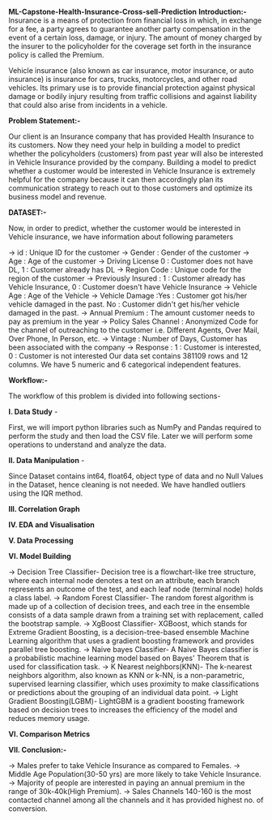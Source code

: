 **ML-Capstone-Health-Insurance-Cross-sell-Prediction**
**Introduction:-**
Insurance is a means of protection from financial loss in which, in exchange for a fee, a party agrees to guarantee another party compensation in the event of a certain loss, damage, or injury. The amount of money charged by the insurer to the policyholder for the coverage set forth in the insurance policy is called the Premium.

Vehicle insurance (also known as car insurance, motor insurance, or auto insurance) is insurance for cars, trucks, motorcycles, and other road vehicles. Its primary use is to provide financial protection against physical damage or bodily injury resulting from traffic collisions and against liability that could also arise from incidents in a vehicle.

**Problem Statement:-**

Our client is an Insurance company that has provided Health Insurance to its customers. Now they need your help in building a model to predict whether the policyholders (customers) from past year will also be interested in Vehicle Insurance provided by the company. Building a model to predict whether a customer would be interested in Vehicle Insurance is extremely helpful for the company because it can then accordingly plan its communication strategy to reach out to those customers and optimize its business model and revenue.

**DATASET:-**

Now, in order to predict, whether the customer would be interested in Vehicle insurance, we have information about following parameters

-> id : Unique ID for the customer
-> Gender : Gender of the customer
-> Age : Age of the customer
-> Driving License 0 : Customer does not have DL, 1 : Customer already has DL
-> Region Code : Unique code for the region of the customer
-> Previously Insured : 1 : Customer already has Vehicle Insurance, 0 : Customer doesn't have Vehicle Insurance
-> Vehicle Age : Age of the Vehicle
-> Vehicle Damage :Yes : Customer got his/her vehicle damaged in the past. No : Customer didn't get his/her vehicle damaged in the past.
-> Annual Premium : The amount customer needs to pay as premium in the year
-> Policy Sales Channel : Anonymized Code for the channel of outreaching to the customer i.e. Different Agents, Over Mail, Over Phone, In Person, etc.
-> Vintage : Number of Days, Customer has been associated with the company
-> Response : 1 : Customer is interested, 0 : Customer is not interested
Our data set contains 381109 rows and 12 columns. We have 5 numeric and 6 categorical independent features.

**Workflow:-**

The workflow of this problem is divided into following sections-

**I. Data Study** -

First, we will import python libraries such as NumPy and Pandas required to perform the study and then load the CSV file. Later we will perform some operations to understand and analyze the data.

**II. Data Manipulation** -

Since Dataset contains int64, float64, object type of data and no Null Values in the Dataset, hence cleaning is not needed. We have handled outliers using the IQR method.

**III. Correlation Graph**

**IV. EDA and Visualisation**

**V. Data Processing**

**VI. Model Building**

-> Decision Tree Classifier- Decision tree is a flowchart-like tree structure, where each internal node denotes a test on an attribute, each branch represents an outcome of the test, and each leaf node (terminal node) holds a class label.
-> Random Forest Classifier- The random forest algorithm is made up of a collection of decision trees, and each tree in the ensemble consists of a data sample drawn from a training set with replacement, called the bootstrap sample.
-> XgBoost Classifier- XGBoost, which stands for Extreme Gradient Boosting, is a decision-tree-based ensemble Machine Learning algorithm that uses a gradient boosting framework and provides parallel tree boosting.
-> Naive bayes Classifier- A Naive Bayes classifier is a probabilistic machine learning model based on Bayes' Theorem that is used for classification task.
-> K Nearest neighbors(KNN)- The k-nearest neighbors algorithm, also known as KNN or k-NN, is a non-parametric, supervised learning classifier, which uses proximity to make classifications or predictions about the grouping of an individual data point.
-> Light Gradient Boosting(LGBM)- LightGBM is a gradient boosting framework based on decision trees to increases the efficiency of the model and reduces memory usage.

**VI. Comparison Metrics**

**VII. Conclusion:-**

-> Males prefer to take Vehicle Insurance as compared to Females.
-> Middle Age Population(30-50 yrs) are more likely to take Vehicle Insurance.
-> Majority of people are interested in paying an annual premium in the range of 30k-40k(High Premium).
-> Sales Channels 140-160 is the most contacted channel among all the channels and it has provided highest no. of conversion.
